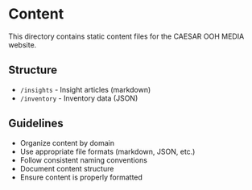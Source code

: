 # Content

This directory contains static content files for the CAESAR OOH MEDIA website.

## Structure

- `/insights` - Insight articles (markdown)
- `/inventory` - Inventory data (JSON)

## Guidelines

- Organize content by domain
- Use appropriate file formats (markdown, JSON, etc.)
- Follow consistent naming conventions
- Document content structure
- Ensure content is properly formatted 